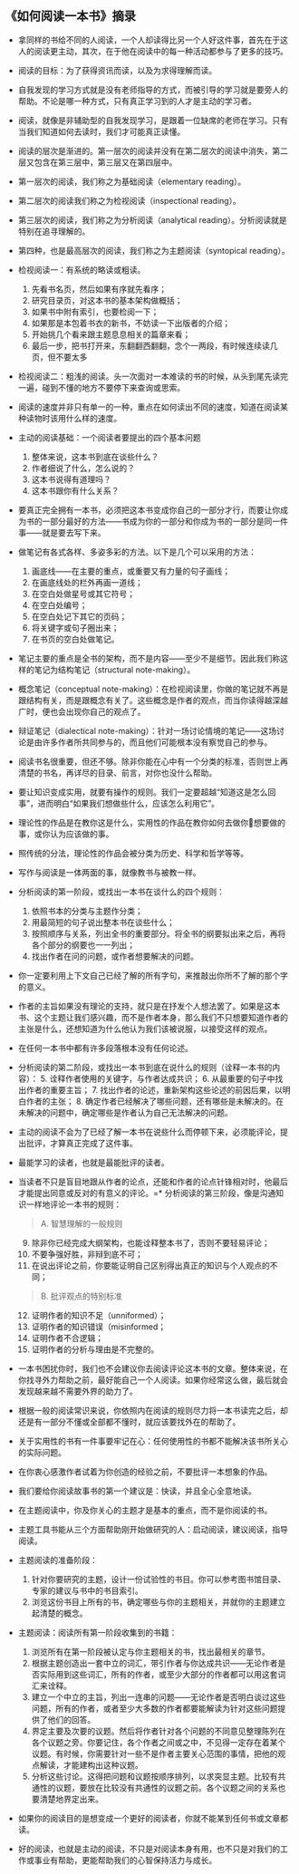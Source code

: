 ## 《如何阅读一本书》摘录
* 拿同样的书给不同的人阅读，一个人却读得比另一个人好这件事，首先在于这人的阅读更主动，其次，在于他在阅读中的每一种活动都参与了更多的技巧。
* 阅读的目标：为了获得资讯而读，以及为求得理解而读。
* 自我发现的学习方式就是没有老师指导的方式，而被引导的学习就是要旁人的帮助。不论是哪一种方式，只有真正学习到的人才是主动的学习者。
* 阅读，就像是非辅助型的自我发现学习，是跟着一位缺席的老师在学习。只有当我们知道如何去读时，我们才可能真正读懂。
* 阅读的层次是渐进的。第一层次的阅读并没有在第二层次的阅读中消失，第二层又包含在第三层中，第三层又在第四层中。
* 第一层次的阅读，我们称之为基础阅读（elementary reading）。
* 第二层次的阅读我们称之为检视阅读（inspectional reading）。
* 第三层次的阅读，我们称之为分析阅读（analytical reading）。分析阅读就是特别在追寻理解的。
* 第四种，也是最高层次的阅读，我们称之为主题阅读（syntopical reading）。
* 检视阅读一：有系统的略读或粗读。
	1. 先看书名页，然后如果有序就先看序；
	2. 研究目录页，对这本书的基本架构做概括；
	3. 如果书中附有索引，也要检阅一下；
	4. 如果那是本包着书衣的新书，不妨读一下出版者的介绍；
	5. 开始挑几个看来跟主题息息相关的篇章来看；
	6. 最后一步，把书打开来，东翻翻西翻翻，念个一两段，有时候连续读几页，但不要太多

* 检视阅读二：粗浅的阅读。头一次面对一本难读的书的时候，从头到尾先读完一遍，碰到不懂的地方不要停下来查询或思索。
* 阅读的速度并非只有单一的一种，重点在如何读出不同的速度，知道在阅读某种读物时该用什么样的速度。
* 主动的阅读基础：一个阅读者要提出的四个基本问题
	1. 整体来说，这本书到底在谈些什么？
	2. 作者细说了什么，怎么说的？
	3. 这本书说得有道理吗？
	4. 这本书跟你有什么关系？

* 要真正完全拥有一本书，必须把这本书变成你自己的一部分才行，而要让你成为书的一部分最好的方法——书成为你的一部分和你成为书的一部分是同一件事——就是要去写下来。
* 做笔记有各式各样、多姿多彩的方法。以下是几个可以采用的方法：
	1. 画底线——在主要的重点，或重要又有力量的句子画线；
	2. 在画底线处的栏外再画一道线；
	3. 在空白处做星号或其它符号；
	4. 在空白处编号；
	5. 在空白处记下其它的页码；
	6. 将关键字或句子圈出来；
	7. 在书页的空白处做笔记。

* 笔记主要的重点是全书的架构，而不是内容——至少不是细节。因此我们称这样的笔记为结构笔记（structural note-making）。
* 概念笔记（conceptual note-making）：在检视阅读里，你做的笔记就不再是跟结构有关，而是跟概念有关了。这些概念是作者的观点，而当你读得越深越广时，便也会出现你自己的观点了。
* 辩证笔记（dialectical note-making）：针对一场讨论情境的笔记——这场讨论是由许多作者所共同参与的，而且他们可能根本没有察觉自己的参与。
* 阅读书名很重要，但还不够。除非你能在心中有一个分类的标准，否则世上再清楚的书名，再详尽的目录、前言，对你也没什么帮助。
* 要让知识变成实用，就要有操作的规则。我们一定要超越“知道这是怎么回事”，进而明白“如果我们想做些什么，应该怎么利用它”。
* 理论性的作品是在教你这是什么，实用性的作品在教你如何去做你想要做的事，或你认为应该做的事。
* 照传统的分法，理论性的作品会被分类为历史、科学和哲学等等。
* 写作与阅读是一体两面的事，就像教书与被教一样。
* 分析阅读的第一阶段，或找出一本书在谈什么的四个规则：
	1. 依照书本的分类与主题作分类；
	2. 用最简短的句子说出整本书在谈些什么；
	3. 按照顺序与关系，列出全书的重要部分。将全书的纲要拟出来之后，再将各个部分的纲要也一一列出；
	4. 找出作者在问的问题，或作者想要解决的问题。

* 你一定要利用上下文自己已经了解的所有字句，来推敲出你所不了解的那个字的意义。
* 作者的主旨如果没有理论的支持，就只是在抒发个人想法罢了。如果是这本书、这个主题让我们感兴趣，而不是作者本身，那么我们不只想要知道作者的主张是什么，还想知道为什么他认为我们该被说服，以接受这样的观点。
* 在任何一本书中都有许多段落根本没有任何论述。
* 分析阅读的第二阶段，或找出一本书到底在说什么的规则（诠释一本书的内容）：
	5. 诠释作者使用的关键字，与作者达成共识；
	6. 从最重要的句子中找出作者的重要主旨；
	7. 找出作者的论述，重新架构这些论述的前因后果，以明白作者的主张；
	8. 确定作者已经解决了哪些问题，还有哪些是未解决的。在未解决的问题中，确定哪些是作者认为自己无法解决的问题。

* 主动的阅读不会为了已经了解一本书在说些什么而停顿下来，必须能评论，提出批评，才算真正完成了这件事。
* 最能学习的读者，也就是最能批评的读者。
* 当读者不只是盲目地跟从作者的论点，还能和作者的论点针锋相对时，他最后才能提出同意或反对的有意义的评论。=* 分析阅读的第三阶段，像是沟通知识一样地评论一本书的规则：  
	>A. 智慧理解的一般规则
	9. 除非你已经完成大纲架构，也能诠释整本书了，否则不要轻易评论；
	10. 不要争强好胜，非辩到底不可；
	11. 在说出评论之前，你要能证明自己区别得出真正的知识与个人观点的不同；  
	
	> B. 批评观点的特别标准  
	
	12. 证明作者的知识不足（unniformed）；
	13. 证明作者的知识错误（misinformed；
	14. 证明作者不合逻辑；
	15. 证明作者的分析与理由是不完整的。
	
* 一本书困扰你时，我们也不会建议你去阅读评论这本书的文章。整体来说，在你找寻外力帮助之前，最好能自己一个人阅读。如果你经常这么做，最后就会发现越来越不需要外界的助力了。
* 根据一般的阅读常识来说，你依照内在阅读的规则尽力将一本书读完之后，却还是有一部分不懂或全部都不懂时，就应该要找外在的帮助了。
* 关于实用性的书有一件事要牢记在心：任何使用性的书都不能解决该书所关心的实际问题。
* 在你衷心感激作者试着为你创造的经验之前，不要批评一本想象的作品。
* 我们要给你阅读故事书的第一个建议是：快读，并且全心全意地读。
* 在主题阅读中，你及你关心的主题才是基本的重点，而不是你阅读的书。
* 主题工具书能从三个方面帮助刚开始做研究的人：启动阅读，建议阅读，指导阅读。
* 主题阅读的准备阶段：
	1. 针对你要研究的主题，设计一份试验性的书目。你可以参考图书馆目录、专家的建议与书中的书目索引。
	2. 浏览这份书目上所有的书，确定哪些与你的主题相关，并就你的主题建立起清楚的概念。
* 主题阅读：阅读所有第一阶段收集到的书籍：
	1. 浏览所有在第一阶段被认定与你主题相关的书，找出最相关的章节。
	2. 根据主题创造出一套中立的词汇，带引作者与你达成共识——无论作者是否实际用到这些词汇，所有的作者，或至少大部分的作者都可以用这套词汇来诠释。
	3. 建立一个中立的主旨，列出一连串的问题——无论作者是否明白谈过这些问题，所有的作者，或者至少大多数的作者都要能解读为针对这些问题提供了他们的回答。
	4. 界定主要及次要的议题。然后将作者针对各个问题的不同意见整理陈列在各个议题之旁。你要记住，各个作者之间或之中，不见得一定存在着某个议题。有时候，你需要针对一些不是作者主要关心范围的事情，把他的观点解读，才能建构出这种议题。
	5. 分析这些讨论。这得把问题和议题按顺序排列，以求突显主题。比较有共通性的议题，要放在比较没有共通性的议题之前。各个议题之间的关系也要清楚地界定出来。

* 如果你的阅读目的是想变成一个更好的阅读者，你就不能某到任何书或文章都读。
* 好的阅读，也就是主动的阅读，不只是对阅读本身有用，也不只是对我们的工作或事业有帮助，更能帮助我们的心智保持活力与成长。